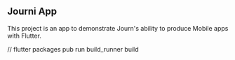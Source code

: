 ## Journi App

This project is an app to demonstrate Journ's ability to produce Mobile apps with Flutter.

// flutter packages pub run build_runner build
